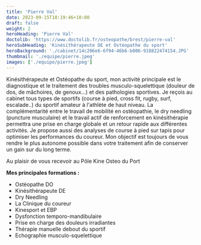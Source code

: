 ```yaml
---
title: 'Pierre Val'
date: 2023-09-15T18:19:46+10:00
draft: false
weight: 2
heroHeading: 'Pierre Val'
doctolib: 'https://www.doctolib.fr/osteopathe/brest/pierre-val'
heroSubHeading: 'Kinésithérapeute DE et Ostéopathe du sport'
heroBackground: './cabinet/14c206e6-6f94-46b6-b006-918822474154.JPG'
thumbnail: './equipe/pierre.jpeg'
images: ['./equipe/pierre.jpeg']
---
```


Kinésithérapeute et Ostéopathe du sport, mon activité principale est le diagnostique et le traitement des troubles musculo-squelettique (douleur de dos, de mâchoires, de genoux...) et des pathologies sportives. Je reçois au cabinet tous types de sportifs (course à pied, cross fit, rugby, surf, escalade..) du sportif amateur à l'athlète de haut niveau.
La complémentarité entre le travail de mobilité en ostéopathie, le dry needling (puncture musculaire) et le travail actif de renforcement en kinésithérapie permettra une prise en charge globale et un retour rapide aux différentes activités. 
Je propose aussi des analyses de course à pied sur tapis pour optimiser les performances du coureur.
Mon objectif est toujours de vous rendre le plus autonome possible dans votre traitement afin de conserver un gain sur du long terme.

Au plaisir de vous recevoir au Pôle Kine Osteo du Port 

**Mes principales formations :**

- Ostéopathe DO
- Kinésithérapeute DE   
- Dry Needling 
- La Clinique du coureur 
- Kinesport et EBP
- Dysfonction temporo-mandibulaire 
- Prise en charge des douleurs irradiantes
- Thérapie manuelle debout du sportif
- Echographie musculo-squelettique